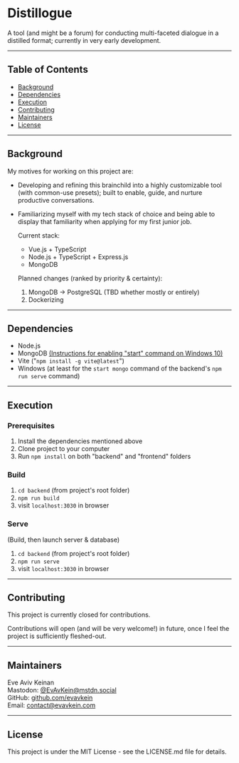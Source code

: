 # Distillogue

A tool (and might be a forum) for conducting multi-faceted dialogue in a distilled format; currently in very early development.

---

## Table of Contents
* [Background](#background)
* [Dependencies](#dependencies)
* [Execution](#execution)
* [Contributing](#contributing)
* [Maintainers](#maintainers)
* [License](#license)

---

## Background

My motives for working on this project are:

* Developing and refining this brainchild into a highly customizable tool (with common-use presets); built to enable, guide, and nurture productive conversations.

* Familiarizing myself with my tech stack of choice and being able to display that familiarity when applying for my first junior job.  

  Current stack:  
    * Vue.js + TypeScript
    * Node.js + TypeScript + Express.js  
    * MongoDB  

  Planned changes (ranked by priority & certainty):
    1. MongoDB -> PostgreSQL (TBD whether mostly or entirely)
    2. Dockerizing
---

## Dependencies

* Node.js
* MongoDB [(Instructions for enabling "start" command on Windows 10)](https://stackoverflow.com/a/41507803)
* Vite ("`npm install -g vite@latest`")
* Windows (at least for the `start mongo` command of the backend's `npm run serve` command)

---

## Execution

### Prerequisites

1. Install the dependencies mentioned above
2. Clone project to your computer
3. Run `npm install` on both "backend" and "frontend" folders

### Build
1. `cd backend` (from project's root folder) 
2. `npm run build`
3. visit `localhost:3030` in browser

### Serve
(Build, then launch server & database)
1. `cd backend` (from project's root folder) 
2. `npm run serve`
3. visit `localhost:3030` in browser

---

## Contributing

This project is currently closed for contributions.  

Contributions will open (and will be very welcome!) in future, once I feel the project is sufficiently fleshed-out.

<!-- To contribute to the project, please open a new issue at the project's [GitHub repo](https://github.com/EvAvKein/Distillogue) with a summary of the contribution you have in mind.  

If I'm in favor of said contribution, I'll give you to go-ahead to submit a pull request. -->

---

## Maintainers

Eve Aviv Keinan  
Mastodon: [@EvAvKein@mstdn.social](https://mstdn.social/@EvAvKein)  
GitHub: [github.com/evavkein](https://github.com/EvAvKein)  
Email:  contact@evavkein.com

---

## License
This project is under the MIT License - see the LICENSE.md file for details.
